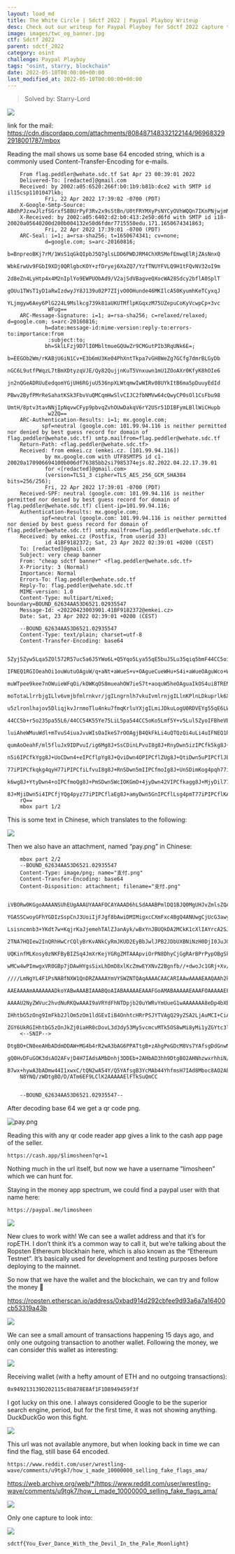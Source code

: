 ```yaml
---
layout: load_md
title: The White Circle | Sdctf 2022 | Paypal Playboy Writeup
desc: Check out our writeup for Paypal Playboy for Sdctf 2022 capture the flag competition.
image: images/twc_og_banner.jpg
ctf: Sdctf 2022
parent: sdctf_2022
category: osint
challenge: Paypal Playboy
tags: "osint, starry, blockchain"
date: 2022-05-10T00:00:00+00:00
last_modified_at: 2022-05-10T00:00:00+00:00
---
```




> Solved by: Starry-Lord

![](https://i.imgur.com/fLmviX8.png)


link for the mail: https://cdn.discordapp.com/attachments/808487148332122144/969683292918001787/mbox

Reading the mail shows us some base 64 encoded string, which is a commonly used Content-Transfer-Encoding for e-mails.

```
    From flag.peddler@wehate.sdc.tf Sat Apr 23 00:39:01 2022
    Delivered-To: [redacted]@gmail.com
    Received: by 2002:a05:6520:266f:b0:1b9:b81b:dce2 with SMTP id il15csp1101047lkb;
            Fri, 22 Apr 2022 17:39:02 -0700 (PDT)
    X-Google-Smtp-Source: ABdhPJzxwJlzfSGrxfS8BUrPyF3Rv2x9sStBn/U0tFRYMXyPsNYCyOVhWQQn7IKnPNjwjmMRrzkp
    X-Received: by 2002:a05:6402:d2:b0:413:2e50:d6fd with SMTP id i18-20020a05640200d200b004132e50d6fdmr7715550edu.171.1650674341863;
            Fri, 22 Apr 2022 17:39:01 -0700 (PDT)
    ARC-Seal: i=1; a=rsa-sha256; t=1650674341; cv=none;
            d=google.com; s=arc-20160816;
            b=BnpreoBKj7rM/1WsS1qGkQIpbJ5Q7glsLDD6PWDJRM4ChXRSMefEmwqElRjZAsNnxQ
             WbkErwUv9FGbI9XDj0QRlgbcKOY+zfDryej6XaZQ7/YzfTNUYFVLQ9H1tFQvNV32oI9m
             2d8eZn4LyHtp4x4M2nIplYo9EWPUObAd9/V2ajSdVBagveQXocWA28Sdcy2bflA0SplT
             gOUu1TWsT1yD1aRwIzdwyJY8J139u02P7ZIjvO0OHunde46MKIlcA50KyumhKeTCyxqJ
             YLjmgyw6Aey6PlG224L9Mslkcg739k81aUKUTMflpKGqxzM75UZepuCoKyVcwpCp+3vc
             WFug==
    ARC-Message-Signature: i=1; a=rsa-sha256; c=relaxed/relaxed; d=google.com; s=arc-20160816;
            h=date:message-id:mime-version:reply-to:errors-to:importance:from
             :subject:to;
            bh=SklLFzj9D7lIOMbltmueGQUwZr9CMGutPIb3RqUNk6E=;
            b=EEGOb2Wm/rKABjU6iN1Cv+E3b6mU3Ke04PhXntTkpa7vGH8WeZg7GCfg7dmrBLGyDb
             nGC6L9utfPWqzL7tBmXDtyzqVJE/Qy82QujjnKuT5Vnxuwn1mU1ZOoAXr0KfyK8hOIe6
             jn2nQGeADRUuEedqomYGjUH6RGjuU536npXLWtqmwIwWIRv08UYkItB6ma5pDuuyEdId
             PBwv2ByfPMrReSahatKSk3FbvVuQMCqmHwSlvCIJC2fbNMVw64cQwyCP0sOl1CsFbu98
             UmtH/8ptv3tavNNjIpNqvwCFyp9pbvqZvhOUwDakqV6rY2USr51DIBFymLBllWiCHupb
             w2ZQ==
    ARC-Authentication-Results: i=1; mx.google.com;
           spf=neutral (google.com: 101.99.94.116 is neither permitted nor denied by best guess record for domain of flag.peddler@wehate.sdc.tf) smtp.mailfrom=flag.peddler@wehate.sdc.tf
    Return-Path: <flag.peddler@wehate.sdc.tf>
    Received: from emkei.cz (emkei.cz. [101.99.94.116])
            by mx.google.com with UTF8SMTPS id c1-20020a170906694100b006df76385bb2si7985374ejs.82.2022.04.22.17.39.01
            for <[redacted]@gmail.com>
            (version=TLS1_3 cipher=TLS_AES_256_GCM_SHA384 bits=256/256);
            Fri, 22 Apr 2022 17:39:01 -0700 (PDT)
    Received-SPF: neutral (google.com: 101.99.94.116 is neither permitted nor denied by best guess record for domain of flag.peddler@wehate.sdc.tf) client-ip=101.99.94.116;
    Authentication-Results: mx.google.com;
           spf=neutral (google.com: 101.99.94.116 is neither permitted nor denied by best guess record for domain of flag.peddler@wehate.sdc.tf) smtp.mailfrom=flag.peddler@wehate.sdc.tf
    Received: by emkei.cz (Postfix, from userid 33)
            id 41BF9182372; Sat, 23 Apr 2022 02:39:01 +0200 (CEST)
    To: [redacted]@gmail.com
    Subject: very cheap banner
    From: "cheap sdctf banner" <flag.peddler@wehate.sdc.tf>
    X-Priority: 3 (Normal)
    Importance: Normal
    Errors-To: flag.peddler@wehate.sdc.tf
    Reply-To: flag.peddler@wehate.sdc.tf
    MIME-version: 1.0
    Content-Type: multipart/mixed; boundary=BOUND_62634AA53D6521.02935547
    Message-Id: <20220423003901.41BF9182372@emkei.cz>
    Date: Sat, 23 Apr 2022 02:39:01 +0200 (CEST)
    
    --BOUND_62634AA53D6521.02935547
    Content-Type: text/plain; charset=utf-8
    Content-Transfer-Encoding: base64
    
    5Zyj5Zyw5Lqa5ZOl572R57uc5a6J5YWo6L+Q5Yqo5Lya55qE5buJ5Lu35qiq5bmF44CC5oiQ5Li6
    IFNEQ1RGIOeahOi1ouWutuOAguW/q+aNt+aWueS+v+OAgueCueWHu+S4i+aWueOAguWco+WcsOS6
    muWTpee9kee7nOWuieWFqOi/kOWKqOS8mueahOW7ieS7t+aoquW5heOAguaIkOS4uiBTRENURiDn
    moTotaLlrrbjgILlv6vmjbfmlrnkvr/jgILngrnlh7vkuIvmlrnjgILlnKPlnLDkuprlk6XnvZHn
    u5zlronlhajov5DliqjkvJrnmoTlu4nku7fmqKrluYXjgILmiJDkuLogU0RDVEYg55qE6LWi5a62
    44CC5b+r5o235pa55L6/44CC54K55Ye75LiL5pa544CC5oKo5Lmf5Y+v5Lul5ZyoIFBheVBhbOaI
    luiAheWMuuWdl+mTvuS4iuaJvuWIsOaIkeS7rOOAgjB4QkFkLi4uQTQzQi4uLi4uIFNEQ1RGe+S8
    qumAoOeahF/ml5fluJx9IDPvuI/ig6Mg8J+SsCDinLPvuI8g8J+RnyDwn5izIPCfk5kg8J+NkyDw
    n5i6IPCfkYgg8J+UoCDwn4+eIPCflpYg8J+QviDwn4OPIPCflZUg8J+QtiDwn5uPIPCflJEg4p2H
    77iPIPCfkqkg4qyH77iPIPCfiLfvuI8g8J+RnSDwn5mIIPCfmoIg8J+UnSDimKog4pqh77iPIPCf
    k6wg8J+YtyDwn4+oIPCfmoQg8J+PmSDwn5WcIOKGmO+4jyDwn42VIPCfkagg8J+MjyDil77vuI8g
    8J+MjiDwn5i4IPCfjYQg4pyz77iPIPCflaEg8J+amyDwn5GnIPCflLsg4pmT77iPIPCflKAg8J+Y
    rQ==
    mbox part 1/2
```

This is some text in Chinese, which translates to the following:

![](https://i.imgur.com/0fXEGHS.png)

Then we also have an attachment, named “pay.png” in Chinese:

```
    mbox part 2/2
    --BOUND_62634AA53D6521.02935547
    Content-Type: image/png; name="支付.png"
    Content-Transfer-Encoding: base64
    Content-Disposition: attachment; filename="支付.png"
    
    iVBORw0KGgoAAAANSUhEUgAAAUYAAAFOCAYAAAD6hLSdAAABPmlDQ1BJQ0MgUHJvZmlsZQAAKJFj
    YGASSCwoyGFhYGDIzSspCnJ3UoiIjFJgf8bAwiDMIMigxcCXmFxc4BgQ4ANUwgCjUcG3awyMIPqy
    Lsisncmnb3+YKdt7w+KqjrKaJjemehTAlZJanAyk/wBxYnJBUQkDA2MCkK1cXlIAYrcA2SJFQEcB
    2TNA7HQIew2InQRhHwCrCQlyBrKvANkCyRmJKUD2EyBbJwlJPB2JDbUXBNiNzH0DjI0JuJQMUJJa
    UQKinfMLKosy0zNKFByBIZSq4JmXrKejYGRgZMTAAApviOrPN8DhyCjGgRArBPrPypOBgSkXIZYQ
    wMCw4wPImwgxVR0GBp7jDAwHYgsSixLhDmD8xlKcZmwEYXNvZ2Bgnfb//+dwoJc1GRj+Xv////f2
    ////LmNgYL4F1PsNABfNXW1QnDRZAAAAYmVYSWZNTQAqAAAACAACARIAAwAAAAEAAQAAh2kABAAA
    AAEAAAAmAAAAAAADkoYABwAAABIAAABQoAIABAAAAAEAAAFGoAMABAAAAAEAAAFOAAAAAEFTQ0lJ
    AAAAU2NyZWVuc2hvdNuRKQwAAAI9aVRYdFhNTDpjb20uYWRvYmUueG1wAAAAAAA8eDp4bXBtZXRh
    IHhtbG5zOng9ImFkb2JlOm5zOm1ldGEvIiB4OnhtcHRrPSJYTVAgQ29yZSA2LjAuMCI+CiAgIDxy
    ZGY6UkRGIHhtbG5zOnJkZj0iaHR0cDovL3d3dy53My5vcmcvMTk5OS8wMi8yMi1yZGYtc3ludGF4
    <--SNIP-->
    DtgBO+CN0eeAHbADdmDDAW+MG4b4rR2wA3bAG6PPATtgB+zAhgPeGDcM8Vs7YAfsgDdGnwN2wA7Y
    gQ0HvDFuGOK3dsAO2AFvjD4H7IAdsAMbDnhj3DDEb+2AHbAD3hh9DtgBO2AHNhzwxrhhiN/aATtg
    B7wx+hywA3bADmw44I1xwxC/tQN2wA54Y/Q5YAfsgB3YcMAb44YhfmsH7IAd8Mboc8AO2AE7sOGA
    N8YNQ/zWDtgBO/D/ATm6EF9LClK2AAAAAElFTkSuQmCC
    
    
    --BOUND_62634AA53D6521.02935547--
```

After decoding base 64 we get a qr code png.

![pay.png](https://paper-attachments.dropbox.com/s_3E49052B8F52EA38C938769F2417404AD8A57EF722BEF30D334ECAEE6FFC2A1C_1652046711586_pay.png)

Reading this with any qr code reader app gives a link to the cash app page of the seller.

```
https://cash.app/$limosheen?qr=1
```

Nothing much in the url itself, but now we have a username “limosheen” which we can hunt for.

Staying in the money app spectrum, we could find a paypal user with that name here:

```
https://paypal.me/limosheen
```

![](https://i.imgur.com/D2fHhvt.png)

New clues to work with! We can see a wallet address and that it’s for ropETH. I don’t think it’s a common way to call it, but we’re talking about the Ropsten Ethereum blockhain here, which is also known as the “Ethereum Testnet”. It’s basically used for development and testing purposes before deploying to the mainnet.

So now that we have the wallet and the blockchain, we can try and follow the money 💸 

https://ropsten.etherscan.io/address/0xbad914d292cbfee9d93a6a7a16400cb53319a43b

![](https://i.imgur.com/pbtME73.png)

We can see a small amount of transactions happening 15 days ago, and only one outgoing transaction to another wallet. Following the money, we can consider this wallet as interesting:

![](https://i.imgur.com/gTcCkTa.png)

Receiving wallet (with a hefty amount of ETH and no outgoing transactions):

```
0x949213139D202115c8b878E8Af1F1D8949459f3f
```

I got lucky on this one. I always considered Google to be the superior search engine, period, but for the first time, it was not showing anything. DuckDuckGo won this fight.

![](https://i.imgur.com/UHCfccV.png)

This url was not available anymore, but when looking back in time we can find the flag, still base 64 encoded.

```
https://www.reddit.com/user/wrestling-wave/comments/u9tgk7/how_i_made_10000000_selling_fake_flags_ama/
```

https://web.archive.org/web/*/https://www.reddit.com/user/wrestling-wave/comments/u9tgk7/how_i_made_10000000_selling_fake_flags_ama/

![](https://i.imgur.com/VyuuzMC.png)

Only one capture to look into:

![](https://i.imgur.com/7zP0eUe.png)

```
sdctf{You_Ever_Dance_With_the_Devil_In_the_Pale_Moonlight}
```
